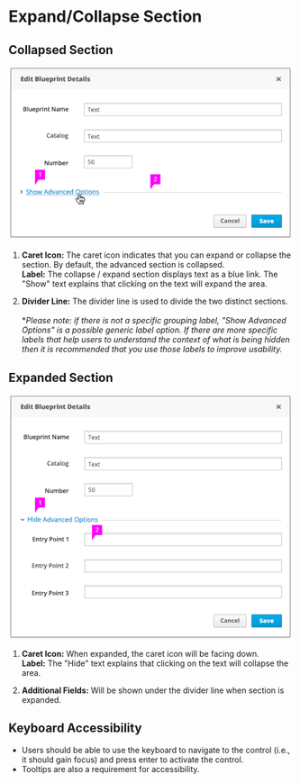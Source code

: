 # Expand/Collapse Section

## Collapsed Section
![Image of collapsed section](img/advancedoptions_example1.png)

1. **Caret Icon:** The caret icon indicates that you can expand or collapse the section. By default, the advanced section is collapsed.
<br>**Label:** The collapse / expand section displays text as a blue link. The "Show" text explains that clicking on the text will expand the area.

2. **Divider Line:** The divider line is used to divide the two distinct sections.
<br><br>
**Please note: if there is not a specific grouping label, "Show Advanced Options" is a possible generic label option. If there are more specific labels that help users to understand the context of what is being hidden then it is recommended that you use those labels to improve usability.*

## Expanded Section
![Image of expanded section](img/advancedoptions_example2.png)

1. **Caret Icon:** When expanded, the caret icon will be facing down.
<br>**Label:** The "Hide" text explains that clicking on the text will collapse the area.

2. **Additional Fields:** Will be shown under the divider line when section is expanded.

## Keyboard Accessibility

* Users should be able to use the keyboard to navigate to the control (i.e., it should gain focus) and press enter to activate the control.
* Tooltips are also a requirement for accessibility.
